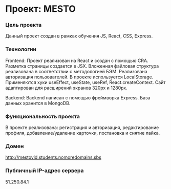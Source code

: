 # Проект: MESTO

### Цель проекта

Данный проект создан в рамках обучения JS, React, CSS, Express.

### Технологии
Frontend:
Проект реализован на React и создан с помощью CRA.
Разметка страницы создается в JSX.
Вложенная файловая структура реализована в соответствии с методологией БЭМ.
Реализована авторизация пользователей.
В проекте используется LocalStorage.
Применяются хуки useEffect, useState, useRef, React.createContext.
Сайт адаптирован для расширений экранов 320px и 1280px.

Backend:
Backend написан с помощью фреймворка Express.
База данных хранится в MongoDB.

### Функциональность проекта
В проекте реализована: регистрация и авторизация, редактирование профиля, добавление/удаление карточки, постановка и снятие лайка.

### Домен
http://mestovid.students.nomoredomains.sbs

### Публичный IP-адрес сервера
51.250.84.1




